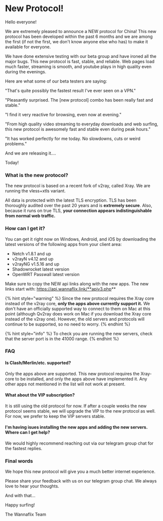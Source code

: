 # New Protocol!

Hello everyone! 

We are extremely pleased to announce a NEW protocol for China! This new protocol has been developed within the past 6 months and we are among the first \(if not the first, we don't know anyone else who has\) to make it available for everyone.

We have done extensive testing with our beta group and have ironed all the major bugs. This new protocol is fast, stable, and reliable. Web pages load much faster, streaming is smooth, and youtube plays in high quality even during the evenings. 

Here are what some of our beta testers are saying:

"That's quite possibly the fastest result I've ever seen on a VPN."

"Pleasantly surprised. The \[new protocol\] combo has been really fast and stable."

"I find it very reactive for browsing, even now at evening."

"From high quality video streaming to everyday downloads and web surfing, this new protocol is awesomely fast and stable even during peak hours."

"It has worked perfectly for me today. No slowdowns, cuts or weird problems."

And we are releasing it.... 

Today!

### What is the new protocol?

The new protocol is based on a recent fork of v2ray, called Xray. We are running the vless+xtls variant. 

All data is protected with the latest TLS encryption. TLS has been thoroughly audited over the past 20 years and is **extremely secure**. Also, because it runs on true TLS, **your connection appears indistinguishable from normal web traffic.**  

### How can I get it?

You can get it right now on Windows, Android, and iOS by downloading the latest versions of the following apps from your client area:

* Netch v1.8.1 and up 
* v2rayN v4.12 and up
* v2rayNG v1.5.16 and up 
* Shadowrocket latest version
* OpenWRT Passwall latest version

Make sure to copy the NEW api links along with the new apps. The new links start with: https://api.wannaflix.link/**apiv3.php**

{% hint style="warning" %}
Since the new protocol requires the Xray core instead of the v2ray core, **only the apps above currently support it.** We don't have an officially supported way to connect to them on Mac at this point \(although Qv2ray does work on Mac if you download the Xray core instead of the v2ray one\). However, the old servers and protocols will continue to be supported, so no need to worry.
{% endhint %}

{% hint style="info" %}
To check you are running the new servers, check that the server port is in the 41000 range.
{% endhint %}

### FAQ

#### Is Clash/Merlin/etc. supported?

Only the apps above are supported. This new protocol requires the Xray-core to be installed, and only the apps above have implemented it. Any other apps not mentioned in the list will not work at present.

#### What about the VIP subscription?

It is still using the old protocol for now. If after a couple weeks the new protocol seems stable, we will upgrade the VIP to the new protocol as well. For now, we prefer to keep the VIP servers stable.

#### I'm having isues installing the new apps and adding the new servers. Where can I get help?

We would highly recommend reaching out via our telegram group chat for the fastest replies. 

### Final words

We hope this new protocol will give you a much better internet experience. 

Please share your feedback with us on our telegram group chat. We always love to hear your thoughts.

And with that...

Happy surfing!

The Wannaflix Team



